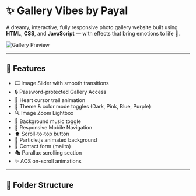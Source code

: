  
# ✨ Gallery Vibes by Payal

A dreamy, interactive, fully responsive photo gallery website built using **HTML**, **CSS**, and **JavaScript** — with effects that bring emotions to life 💫.

![Gallery Preview](assets/images/slider1.jpg)

---

## 🌟 Features

- 🎞️ Image Slider with smooth transitions
- 🔒 Password-protected Gallery Access
- 💖 Heart cursor trail animation
- 🎨 Theme & color mode toggles (Dark, Pink, Blue, Purple)
- 🔍 Image Zoom Lightbox
- 🎵 Background music toggle
- 📱 Responsive Mobile Navigation
- ⬆️ Scroll-to-top button
- 🌌 Particle.js animated background
- 💌 Contact form (mailto)
- 🎭 Parallax scrolling section
- ✨ AOS on-scroll animations

---

## 📁 Folder Structure


